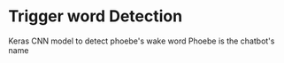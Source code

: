 # Trigger word Detection
 Keras CNN model to detect phoebe's wake word
Phoebe is the chatbot's name
